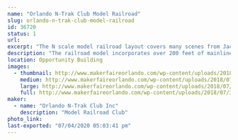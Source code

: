 ```yaml
---
name: "Orlando N-Trak Club Model Railroad"
slug: orlando-n-trak-club-model-railroad
id: 36720
status: 1
url: 
excerpt: "The N scale model railroad layout covers many scenes from Jacksonville, FL to Folkston, GA."
description: "The railroad model incorporates over 200 feet of mainline track depicting the route from Jacksonville, FL to Folkston, GA. Visitors drive trains past many well known landmarks, across rivers and thru wooded pine forests. Operation features such as control signals and crossing gates are controlled by various state of the art electronic technologies including Arduinos and Raspberry Pi. See and run trains on this national award winning layout"
location: Opportunity Building
images:
  - thumbnail: http://www.makerfaireorlando.com/wp-content/uploads/2018/07/36088188_10216474828442965_3055995258329366528_o.jpg
    medium: http://www.makerfaireorlando.com/wp-content/uploads/2018/07/36088188_10216474828442965_3055995258329366528_o.jpg
    large: http://www.makerfaireorlando.com/wp-content/uploads/2018/07/36088188_10216474828442965_3055995258329366528_o.jpg
    full: http://www.makerfaireorlando.com/wp-content/uploads/2018/07/36088188_10216474828442965_3055995258329366528_o.jpg
maker:
  - name: "Orlando N-Trak Club Inc"
    description: "Model Railroad Club"
photo_link: 
last-exported: "07/04/2020 05:03:41 pm"
---
```

